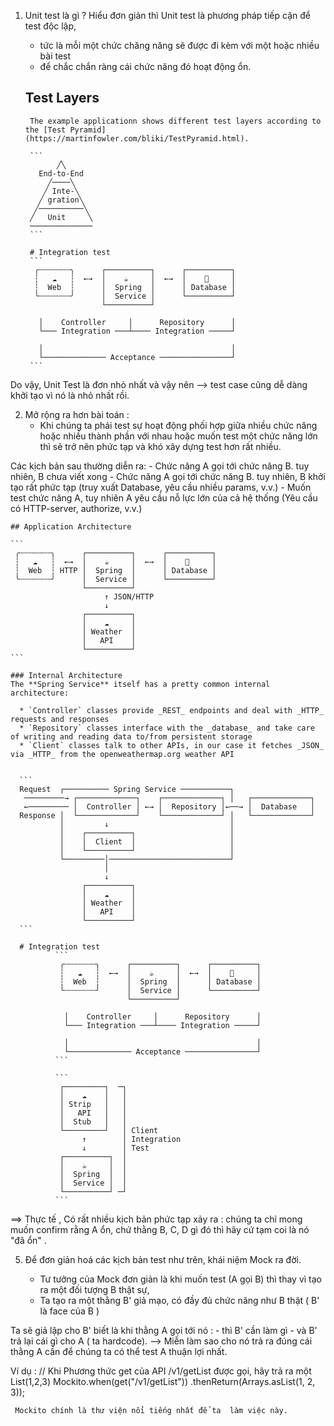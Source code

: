
1. Unit test là gì ?
  Hiểu đơn giản thì Unit test là phương pháp tiếp cận để test độc lập, 
    - tức là mỗi một chức chăng năng sẽ được đi kèm với một hoặc nhiều bài test 
    - để chắc chắn ràng cái chức năng đó hoạt động ổn. 
    
    ## Test Layers
        The example applicationn shows different test layers according to the [Test Pyramid](https://martinfowler.com/bliki/TestPyramid.html).
        
        ```
              ╱╲
          End-to-End
            ╱────╲
           ╱ Inte-╲
          ╱ gration╲
         ╱──────────╲
        ╱   Unit     ╲
        ──────────────
        ```
        
        # Integration test
        ```
         ╭┄┄┄┄┄┄┄╮      ┌──────────┐      ┌──────────┐
         ┆   ☁   ┆  ←→  │    ☕     │  ←→  │    💾     │
         ┆  Web  ┆      │  Spring  │      │ Database │
         ╰┄┄┄┄┄┄┄╯      │  Service │      └──────────┘
                        └──────────┘
        
          │    Controller     │      Repository      │
          └─── Integration ───┴──── Integration ─────┘
        
          │                                          │
          └────────────── Acceptance ────────────────┘               
        ```

Do vậy, Unit Test  là đơn nhỏ nhất và vậy nên --> test case cũng dễ dàng khởi tạo vì nó là nhỏ nhất rồi.


2. Mở rộng ra hơn bài toán : 
   - Khi chúng ta phải test sự hoạt động phối hợp giữa nhiều chức năng 
     hoặc nhiều  thành phần với nhau
     hoặc muốn test một chức năng lớn 
   thì sẽ trở nên phức tạp và khó xây dựng test  hơn rất nhiều.

Các kịch bản sau thường diễn ra:
    - Chức năng A gọi tới chức năng B. tuy nhiên, B chưa viết xong
    - Chức năng A gọi tới chức năng B. tuy nhiên, B khởi tạo rất phức tạp (truy xuất Database, yêu cầu nhiều params, v.v.)
    - Muốn test chức năng A, tuy nhiên A yêu cầu nỗ lực lớn của cả hệ thống (Yêu cầu có HTTP-server, authorize, v.v.)
     
    
    ## Application Architecture
    
    ```
     ╭┄┄┄┄┄┄┄╮      ┌──────────┐      ┌──────────┐
     ┆   ☁   ┆  ←→  │    ☕     │  ←→  │    💾     │
     ┆  Web  ┆ HTTP │  Spring  │      │ Database │
     ╰┄┄┄┄┄┄┄╯      │  Service │      └──────────┘
                    └──────────┘
                         ↑ JSON/HTTP
                         ↓
                    ┌──────────┐
                    │    ☁     │
                    │ Weather  │
                    │   API    │
                    └──────────┘
    ```
    
    ### Internal Architecture
    The **Spring Service** itself has a pretty common internal architecture:
    
      * `Controller` classes provide _REST_ endpoints and deal with _HTTP_ requests and responses
      * `Repository` classes interface with the _database_ and take care of writing and reading data to/from persistent storage
      * `Client` classes talk to other APIs, in our case it fetches _JSON_ via _HTTP_ from the openweathermap.org weather API
    
    
      ```
      Request  ┌────────── Spring Service ───────────┐
       ─────────→ ┌─────────────┐    ┌─────────────┐ │   ┌─────────────┐
       ←───────── │  Controller │ ←→ │  Repository │←──→ │  Database   │
      Response │  └─────────────┘    └─────────────┘ │   └─────────────┘
               │         ↓                           │
               │    ┌──────────┐                     │
               │    │  Client  │                     │
               │    └──────────┘                     │
               └─────────│───────────────────────────┘
                         │
                         ↓   
                    ┌──────────┐
                    │    ☁     │
                    │ Weather  │
                    │   API    │
                    └──────────┘
      ```  
      
      # Integration test
              ```
               ╭┄┄┄┄┄┄┄╮      ┌──────────┐      ┌──────────┐
               ┆   ☁   ┆  ←→  │    ☕     │  ←→  │    💾     │
               ┆  Web  ┆      │  Spring  │      │ Database │
               ╰┄┄┄┄┄┄┄╯      │  Service │      └──────────┘
                              └──────────┘
              
                │    Controller     │      Repository      │
                └─── Integration ───┴──── Integration ─────┘
              
                │                                          │
                └────────────── Acceptance ────────────────┘               
              ```
              
              ```
               ┌─────────┐  ─┐
               │    ☁    │   │
               │ Strip   │   │
               │   API   │   │
               │  Stub   │   │
               └─────────┘   │ Client
                    ↑        │ Integration
                    ↓        │ Test
               ┌──────────┐  │
               │    ☕     │  │
               │  Spring  │  │
               │  Service │  │
               └──────────┘ ─┘
              ```



 ==> Thực tế , Có rất nhiều kịch bản phức tạp xảy ra :
    chúng ta chỉ mong muốn confirm rằng A ổn, chứ thằng B, C, D gì đó thì hãy cứ tạm coi là nó "đã ổn" .

5. Để đơn giản hoá các kịch bản test như trên, khái niệm Mock ra đời.

   - Tư tưởng của  Mock đơn giản là khi muốn test (A gọi B) thì thay vì tạo ra một đối tượng B thật sự, 
   - Ta tạo ra một thằng B' giả mạo, có đầy đủ chức năng như B thật ( B' là face của B )

  Ta sẽ giả lập cho B' biết là khi thằng A gọi tới nó :
    - thì B' cần làm gì
    - và B' trả lại cái gì cho A ( ta hardcode). 
   --> Miễn làm sao cho nó trả ra đúng cái thằng A cần để chúng ta có thể test A thuận lợi nhất.

   Ví dụ :
    // Khi Phương thức get của API /v1/getList được gọi, hãy trả ra một List(1,2,3)
    Mockito.when(get("/v1/getList"))
           .thenReturn(Arrays.asList(1, 2, 3));
    
     Mockito chính là thư viện nổi tiếng nhất để ta  làm việc này.
